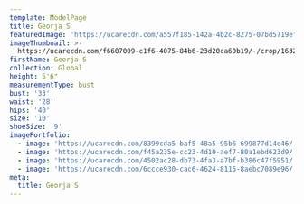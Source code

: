 ```yaml
---
template: ModelPage
title: Georja S
featuredImage: 'https://ucarecdn.com/a557f185-142a-4b2c-8275-07bd5719eff4/'
imageThumbnail: >-
  https://ucarecdn.com/f6607009-c1f6-4075-84b6-23d20ca60b19/-/crop/1632x2166/0,0/-/preview/
firstName: Georja S
collection: Global
height: 5'6"
measurementType: bust
bust: '33'
waist: '28'
hips: '40'
size: '10'
shoeSize: '9'
imagePortfolio:
  - image: 'https://ucarecdn.com/8399cda5-baf5-48a5-95b6-699877d14e46/'
  - image: 'https://ucarecdn.com/f45a235e-cc23-4d10-aef7-80a1ebd623d9/'
  - image: 'https://ucarecdn.com/4502ac28-db73-4fa3-a7bf-b386c47f5951/'
  - image: 'https://ucarecdn.com/6ccce930-cac6-4624-8115-8aebc7089e96/'
meta:
  title: Georja S
---
```


